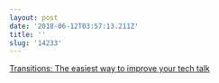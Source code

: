 ```yaml
---
layout: post
date: '2018-06-12T03:57:13.211Z'
title: ''
slug: '14233'
---
```

[Transitions: The easiest way to improve your tech talk](https://medium.com/@saronyitbarek/transitions-the-easiest-way-to-improve-your-tech-talk-ebe4d40a3257)
